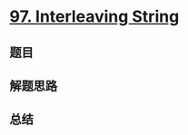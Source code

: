 # [97. Interleaving String](https://leetcode.com/problems/interleaving-string/)

## 题目


## 解题思路


## 总结


